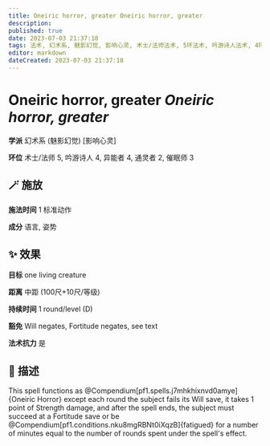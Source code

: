 ```yaml
---
title: Oneiric horror, greater Oneiric horror, greater
description: 
published: true
date: 2023-07-03 21:37:18
tags: 法术, 幻术系, 魅影幻觉, 影响心灵, 术士/法师法术, 5环法术, 吟游诗人法术, 4环法术, 异能者法术, 通灵者法术, 2环法术, 催眠师法术, 3环法术
editor: markdown
dateCreated: 2023-07-03 21:37:18
---
```


# **Oneiric horror, greater** *Oneiric horror, greater*

**学派** 幻术系 (魅影幻觉) \[影响心灵\] 

**环位** 术士/法师 5, 吟游诗人 4, 异能者 4, 通灵者 2, 催眠师 3

## 🪄 施放

**施法时间** 1 标准动作

**成分** 语言, 姿势

## ✨ 效果 

**目标** one living creature 

**距离** 中距 (100尺+10尺/等级)  

**持续时间** 1 round/level (D) 

**豁免** Will negates, Fortitude negates, see text

**法术抗力** 是

## 📖 描述

This spell functions as @Compendium[pf1.spells.j7mhkhixnvd0amye]{Oneiric Horror} except each round the subject fails its Will save, it takes 1 point of Strength damage, and after the spell ends, the subject must succeed at a Fortitude save or be @Compendium[pf1.conditions.nku8mgRBNt0iXqzB]{fatigued} for a number of minutes equal to the number of rounds spent under the spell's effect.
    